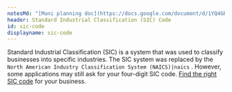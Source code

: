 ```yaml
---
notesMd: "[Muni planning doc](https://docs.google.com/document/d/1YQ4GRUpeYxFKxTNWvqW3Np3lWTYRnJoN_uPIEM4xbNQ/edit?usp=sharing)"
header: Standard Industrial Classification (SIC) Code
id: sic-code
displayname: sic-code
---
```


Standard Industrial Classification (SIC) is a system that was used to classify businesses into specific industries. The SIC system was replaced by the `North American Industry Classification System (NAICS)|naics` . However, some applications may still ask for your four-digit SIC code. [Find the right SIC code](https://www.naics.com/everything-sic/) for your business.
